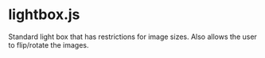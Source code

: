lightbox.js
===========

Standard light box that has restrictions for image sizes. Also allows the user to flip/rotate the images.
